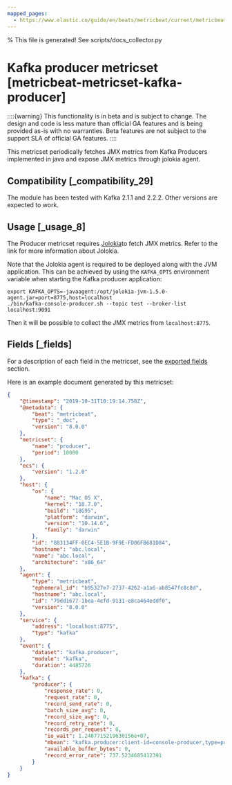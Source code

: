 ```yaml
---
mapped_pages:
  - https://www.elastic.co/guide/en/beats/metricbeat/current/metricbeat-metricset-kafka-producer.html
---
```


% This file is generated! See scripts/docs_collector.py

# Kafka producer metricset [metricbeat-metricset-kafka-producer]

::::{warning}
This functionality is in beta and is subject to change. The design and code is less mature than official GA features and is being provided as-is with no warranties. Beta features are not subject to the support SLA of official GA features.
::::


This metricset periodically fetches JMX metrics from Kafka Producers implemented in java and expose JMX metrics through jolokia agent.


## Compatibility [_compatibility_29]

The module has been tested with Kafka 2.1.1 and 2.2.2. Other versions are expected to work.

## Usage [_usage_8]

The Producer metricset requires [Jolokia](/reference/metricbeat/metricbeat-module-jolokia.md)to fetch JMX metrics. Refer to the link for more information about Jolokia.

Note that the Jolokia agent is required to be deployed along with the JVM application. This can be achieved by using the `KAFKA_OPTS` environment variable when starting the Kafka producer application:

```shell
export KAFKA_OPTS=-javaagent:/opt/jolokia-jvm-1.5.0-agent.jar=port=8775,host=localhost
./bin/kafka-console-producer.sh --topic test --broker-list localhost:9091
```

Then it will be possible to collect the JMX metrics from `localhost:8775`.

## Fields [_fields]

For a description of each field in the metricset, see the [exported fields](/reference/metricbeat/exported-fields-kafka.md) section.

Here is an example document generated by this metricset:

```json
{
    "@timestamp": "2019-10-31T10:19:14.758Z",
    "@metadata": {
        "beat": "metricbeat",
        "type": "_doc",
        "version": "8.0.0"
    },
    "metricset": {
        "name": "producer",
        "period": 10000
    },
    "ecs": {
        "version": "1.2.0"
    },
    "host": {
        "os": {
            "name": "Mac OS X",
            "kernel": "18.7.0",
            "build": "18G95",
            "platform": "darwin",
            "version": "10.14.6",
            "family": "darwin"
        },
        "id": "883134FF-0EC4-5E1B-9F9E-FD06FB681D84",
        "hostname": "abc.local",
        "name": "abc.local",
        "architecture": "x86_64"
    },
    "agent": {
        "type": "metricbeat",
        "ephemeral_id": "b95327e7-2737-4262-a1a6-ab8547fc8c8d",
        "hostname": "abc.local",
        "id": "79dd1677-1bea-4efd-9131-e8ca464eddf0",
        "version": "8.0.0"
    },
    "service": {
        "address": "localhost:8775",
        "type": "kafka"
    },
    "event": {
        "dataset": "kafka.producer",
        "module": "kafka",
        "duration": 4485726
    },
    "kafka": {
        "producer": {
            "response_rate": 0,
            "request_rate": 0,
            "record_send_rate": 0,
            "batch_size_avg": 0,
            "record_size_avg": 0,
            "record_retry_rate": 0,
            "records_per_request": 0,
            "io_wait": 1.2487715219630156e+07,
            "mbean": "kafka.producer:client-id=console-producer,type=producer-metrics",
            "available_buffer_bytes": 0,
            "record_error_rate": 737.5234685412391
        }
    }
}
```
